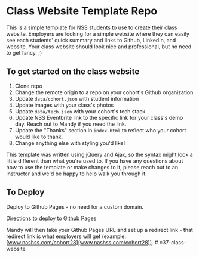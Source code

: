 # Class Website Template Repo

This is a simple template for NSS students to use to create their class website. Employers are looking for a simple website where they can easily see each students' quick summary and links to Github, LinkedIn, and website. Your class website should look nice and professional, but no need to get fancy. ;)

## To get started on the class website

1. Clone repo
1. Change the remote origin to a repo on your cohort's Github organization
1. Update `data/cohort.json` with student information
1. Update images with your class's photos
1. Update `data/tech.json` with your cohort's tech stack
1. Update NSS Eventbrite link to the specific link for your class's demo day. Reach out to Mandy if you need the link.
1. Update the "Thanks" section in `index.html` to reflect who your cohort would like to thank.
1. Change anything else with styling you'd like!

This template was written using jQuery and Ajax, so the syntax might look a little different than what you're used to. If you have any questions about how to use the template or make changes to it, please reach out to an instructor and we'd be happy to help walk you through it.

## To Deploy

Deploy to Github Pages - no need for a custom domain.

[Directions to deploy to Github Pages](https://www.codecademy.com/articles/f1-u3-github-pages)

Mandy will then take your Github Pages URL and set up a redirect link - that redirect link is what employers will get (example: [www.nashss.com/cohort28](www.nashss.com/cohort28)). # c37-class-website
